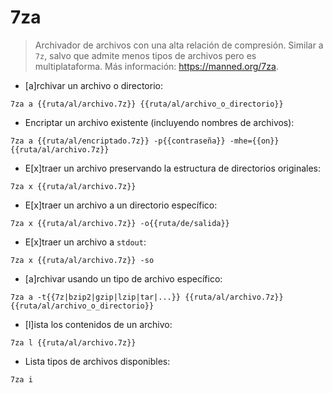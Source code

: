 # 7za

> Archivador de archivos con una alta relación de compresión.
> Similar a `7z`, salvo que admite menos tipos de archivos pero es multiplataforma.
> Más información: <https://manned.org/7za>.

- [a]rchivar un archivo o directorio:

`7za a {{ruta/al/archivo.7z}} {{ruta/al/archivo_o_directorio}}`

- Encriptar un archivo existente (incluyendo nombres de archivos):

`7za a {{ruta/al/encriptado.7z}} -p{{contraseña}} -mhe={{on}} {{ruta/al/archivo.7z}}`

- E[x]traer un archivo preservando la estructura de directorios originales:

`7za x {{ruta/al/archivo.7z}}`

- E[x]traer un archivo a un directorio específico:

`7za x {{ruta/al/archivo.7z}} -o{{ruta/de/salida}}`

- E[x]traer un archivo a `stdout`:

`7za x {{ruta/al/archivo.7z}} -so`

- [a]rchivar usando un tipo de archivo específico:

`7za a -t{{7z|bzip2|gzip|lzip|tar|...}} {{ruta/al/archivo.7z}} {{ruta/al/archivo_o_directorio}}`

- [l]ista los contenidos de un archivo:

`7za l {{ruta/al/archivo.7z}}`

- Lista tipos de archivos disponibles:

`7za i`
